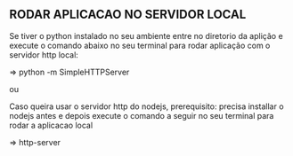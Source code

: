 
## RODAR APLICACAO NO SERVIDOR LOCAL

Se tiver o python instalado no seu ambiente entre no diretorio da aplição e execute o comando abaixo no seu terminal para rodar aplicação com o servidor http local:

=> python -m SimpleHTTPServer

ou

Caso queira usar o servidor http do nodejs, prerequisito: precisa installar o nodejs antes e depois execute o comando 
a seguir no seu terminal para rodar a aplicacao local

=> http-server